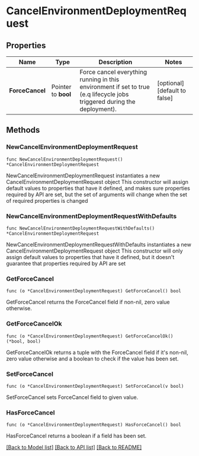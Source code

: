 # CancelEnvironmentDeploymentRequest

## Properties

Name | Type | Description | Notes
------------ | ------------- | ------------- | -------------
**ForceCancel** | Pointer to **bool** | Force cancel everything running in this environment if set to true (e.q lifecycle jobs triggered during the deployment). | [optional] [default to false]

## Methods

### NewCancelEnvironmentDeploymentRequest

`func NewCancelEnvironmentDeploymentRequest() *CancelEnvironmentDeploymentRequest`

NewCancelEnvironmentDeploymentRequest instantiates a new CancelEnvironmentDeploymentRequest object
This constructor will assign default values to properties that have it defined,
and makes sure properties required by API are set, but the set of arguments
will change when the set of required properties is changed

### NewCancelEnvironmentDeploymentRequestWithDefaults

`func NewCancelEnvironmentDeploymentRequestWithDefaults() *CancelEnvironmentDeploymentRequest`

NewCancelEnvironmentDeploymentRequestWithDefaults instantiates a new CancelEnvironmentDeploymentRequest object
This constructor will only assign default values to properties that have it defined,
but it doesn't guarantee that properties required by API are set

### GetForceCancel

`func (o *CancelEnvironmentDeploymentRequest) GetForceCancel() bool`

GetForceCancel returns the ForceCancel field if non-nil, zero value otherwise.

### GetForceCancelOk

`func (o *CancelEnvironmentDeploymentRequest) GetForceCancelOk() (*bool, bool)`

GetForceCancelOk returns a tuple with the ForceCancel field if it's non-nil, zero value otherwise
and a boolean to check if the value has been set.

### SetForceCancel

`func (o *CancelEnvironmentDeploymentRequest) SetForceCancel(v bool)`

SetForceCancel sets ForceCancel field to given value.

### HasForceCancel

`func (o *CancelEnvironmentDeploymentRequest) HasForceCancel() bool`

HasForceCancel returns a boolean if a field has been set.


[[Back to Model list]](../README.md#documentation-for-models) [[Back to API list]](../README.md#documentation-for-api-endpoints) [[Back to README]](../README.md)


